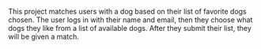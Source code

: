 This project matches users with a dog based on their list of favorite dogs chosen. The user logs in with their name and email, then they choose what dogs they like from a list of available dogs. After they submit their list, they will be given a match.
